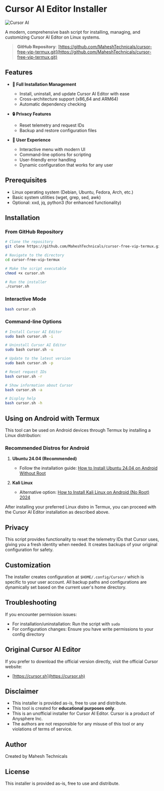 # Cursor AI Editor Installer

![Cursor AI](https://assets-global.website-files.com/646044bd52be957e53a2bceb/64ff9cfea5a568f4905d6981_Group%2012.svg)

A modern, comprehensive bash script for installing, managing, and customizing Cursor AI Editor on Linux systems.

> **GitHub Repository**: [https://github.com/MaheshTechnicals/cursor-free-vip-termux.git](https://github.com/MaheshTechnicals/cursor-free-vip-termux.git)

## Features

- **🚀 Full Installation Management**
  - Install, uninstall, and update Cursor AI Editor with ease
  - Cross-architecture support (x86_64 and ARM64)
  - Automatic dependency checking

- **🔒 Privacy Features**
  - Reset telemetry and request IDs
  - Backup and restore configuration files

- **💼 User Experience**
  - Interactive menu with modern UI
  - Command-line options for scripting
  - User-friendly error handling
  - Dynamic configuration that works for any user

## Prerequisites

- Linux operating system (Debian, Ubuntu, Fedora, Arch, etc.)
- Basic system utilities (wget, grep, sed, awk)
- Optional: xxd, jq, python3 (for enhanced functionality)

## Installation

### From GitHub Repository

```bash
# Clone the repository
git clone https://github.com/MaheshTechnicals/cursor-free-vip-termux.git

# Navigate to the directory
cd cursor-free-vip-termux

# Make the script executable
chmod +x cursor.sh

# Run the installer
./cursor.sh
```

### Interactive Mode

```bash
bash cursor.sh
```

### Command-line Options

```bash
# Install Cursor AI Editor
sudo bash cursor.sh -i

# Uninstall Cursor AI Editor
sudo bash cursor.sh -u

# Update to the latest version
sudo bash cursor.sh -p

# Reset request IDs
bash cursor.sh -r

# Show information about Cursor
bash cursor.sh -a

# Display help
bash cursor.sh -h
```

## Using on Android with Termux

This tool can be used on Android devices through Termux by installing a Linux distribution:

### Recommended Distros for Android

1. **Ubuntu 24.04 (Recommended)**
   - Follow the installation guide: [How to Install Ubuntu 24.04 on Android Without Root](https://maheshtechnicals.com/how-to-install-ubuntu-24-04-on-android-without-root/)

2. **Kali Linux**
   - Alternative option: [How to Install Kali Linux on Android (No Root) 2024](https://maheshtechnicals.com/how-to-install-kali-linux-on-android-no-root-2024/)

After installing your preferred Linux distro in Termux, you can proceed with the Cursor AI Editor installation as described above.

## Privacy

This script provides functionality to reset the telemetry IDs that Cursor uses, giving you a fresh identity when needed. It creates backups of your original configuration for safety.

## Customization

The installer creates configuration at `$HOME/.config/Cursor/` which is specific to your user account. All backup paths and configurations are dynamically set based on the current user's home directory.

## Troubleshooting

If you encounter permission issues:
- For installation/uninstallation: Run the script with `sudo`
- For configuration changes: Ensure you have write permissions to your config directory

## Original Cursor AI Editor

If you prefer to download the official version directly, visit the official Cursor website:
- [https://cursor.sh](https://cursor.sh)

## Disclaimer

- This installer is provided as-is, free to use and distribute.
- This tool is created for **educational purposes only**.
- This is an unofficial installer for Cursor AI Editor. Cursor is a product of Anysphere Inc.
- The authors are not responsible for any misuse of this tool or any violations of terms of service.

## Author

Created by Mahesh Technicals

## License

This installer is provided as-is, free to use and distribute.
